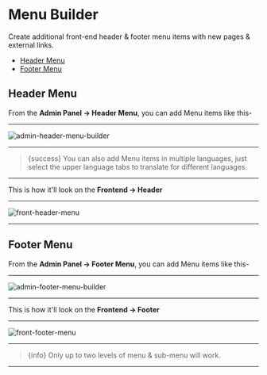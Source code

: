# Menu Builder

Create additional front-end header & footer menu items with new pages & external links.

-   [Header Menu](#header-menu)
-   [Footer Menu](#footer-menu)

<a name="Header Menu"></a>

## Header Menu

From the **Admin Panel -> Header Menu**, you can add Menu items like this-

---

![admin-header-menu-builder](/images/admin-header-menu-builder.webp "admin-header-menu-builder")

---

> {success} You can also add Menu items in multiple languages, just select the upper language tabs to translate for different languages.

---

This is how it'll look on the **Frontend -> Header**

---

![front-header-menu](/images/v2/2.0-header-menu.webp "front-header-menu")

---

<a name="Footer Menu"></a>

## Footer Menu

From the **Admin Panel -> Footer Menu**, you can add Menu items like this-

---

![admin-footer-menu-builder](/images/admin-footer-menu-builder.webp "admin-footer-menu-builder")

---

This is how it'll look on the **Frontend -> Footer**

---

![front-footer-menu](/images/v2/EventmieProFullyLoadedV2.0/2.0-footer-menu-f.webp "front-footer-menu")

---

> {info} Only up to two levels of menu & sub-menu will work.

---

